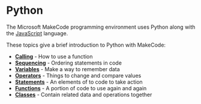 # Python

The Microsoft MakeCode programming environment uses Python along with the [JavaScript](/javascript) language.

These topics give a brief introduction to Python with MakeCode:

* **[Calling](/python/call)** - How to use a function
* **[Sequencing](/python/sequence)** - Ordering statements in code
* **[Variables](/python/variables)** -  Make a way to remember data
* **[Operators](/python/operators)** - Things to change and compare values
* **[Statements](/python/statements)** - An elements of to code to take action
* **[Functions](/python/functions)** - A portion of code to use again and again
* **[Classes](/python/classes)** - Contain related data and operations together
